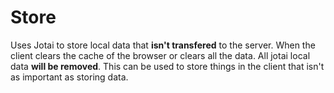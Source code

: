 # Store
Uses Jotai to store local data that **isn't transfered** to the server. When the client clears the cache of the browser or clears all the data. All jotai local data **will be removed**. This can be used to store things in the client that isn't as important as storing data.